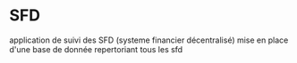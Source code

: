 # SFD
application de suivi des SFD (systeme financier décentralisé)
mise en place d'une base de donnée repertoriant tous les sfd 
